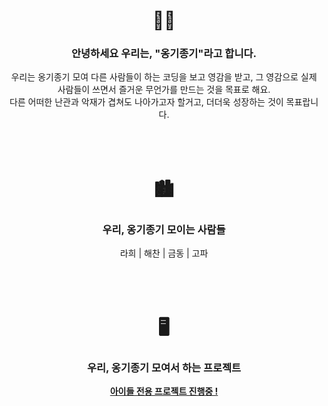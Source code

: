 <div align="center">
  <h1>👋🏻</h1>
  <h3>안녕하세요 우리는, "옹기종기"라고 합니다.</h3>
  우리는 옹기종기 모여 다른 사람들이 하는 코딩을 보고 영감을 받고, 그 영감으로 실제 사람들이 쓰면서 즐거운 무언가를 만드는 것을 목표로 해요.<br>
  다른 어떠한 난관과 악재가 겹쳐도 나아가고자 할거고, 더더욱 성장하는 것이 목표랍니다.
  <br>
  <br>
  <br>
  <br>
  <h1>🏙️</h1>
  <h3>우리, 옹기종기 모이는 사람들</h3>
  <a href="https://github.com/r6hex-1g" style="text-decoration: none;">라희</a> | 
  <a href="https://github.com/yuhaechan" style="text-decoration: none;">해찬</a> | 
  <a href="https://github.com/KORArgon" style="text-decoration: none;">금동</a> | 
  <a href="https://github.com/Bea-Go-Pa" style="text-decoration: none;">고파</a>
  <br>
  <br>
  <br>
  <br>
  <h1>🖥️</h1>
  <h3>우리, 옹기종기 모여서 하는 프로젝트</h3>
  <b><a href="https://github.com/uri-ojgj/Avorton">아이들 전용 프로젝트 진행중 !</a></b>
</div>
